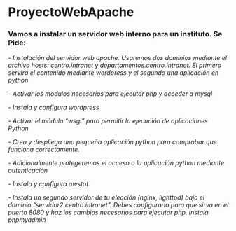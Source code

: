 # ProyectoWebApache


### Vamos a instalar un servidor web interno para un instituto. Se Pide:

*- Instalación del servidor web apache. Usaremos dos dominios mediante el archivo hosts: centro.intranet y departamentos.centro.intranet. El primero servirá el contenido mediante wordpress y el segundo una aplicación en python*


*- Activar los módulos necesarios para ejecutar php y acceder a mysql*

*- Instala y configura wordpress*

*- Activar el módulo “wsgi” para permitir la ejecución de aplicaciones Python*

*- Crea y despliega una pequeña aplicación python para comprobar que funciona correctamente.*

*- Adicionalmente protegeremos el acceso a la aplicación python mediante autenticación*

*- Instala y configura awstat.*

*- Instala un segundo servidor de tu elección (nginx, lighttpd) bajo el dominio “servidor2.centro.intranet”. Debes configurarlo para que sirva en el puerto 8080 y haz los cambios necesarios para ejecutar php. Instala phpmyadmin*
